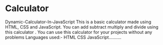# Calculator
Dynamic-Calculator-In-JavaScript
This is a basic calculator made using HTML, CSS and JavaScript. You can add subtract multiply and divide using this calculator . You can use this calculator for your projects without any problems Languages used:- HTML CSS JavaScript..........
